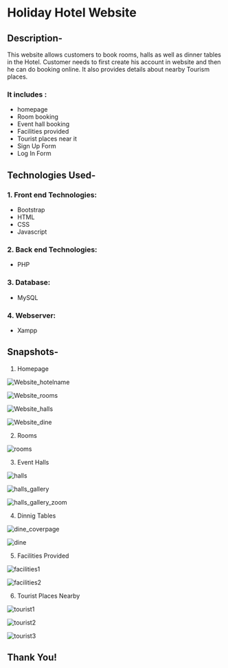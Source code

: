 # Holiday Hotel Website 


## Description-
   This website allows customers to book rooms, halls as well as dinner tables in the Hotel. Customer needs to first create his account in website and then he can do booking online. It also provides details about nearby Tourism places. 
   
### It includes :

  - homepage
  - Room booking
  - Event hall booking
  - Facilities provided
  - Tourist places near it
  - Sign Up Form
  - Log In Form

## Technologies Used-

### 1. Front end Technologies:
  - Bootstrap
  - HTML
  - CSS
  - Javascript
  
### 2. Back end Technologies:
  - PHP
  
### 3. Database:
  - MySQL
  
### 4. Webserver:
  - Xampp


## Snapshots-

1. Homepage

![Website_hotelname](https://github.com/rid17pawar/Hotel-Management/blob/master/readmeImages/homepage1.png)

![Website_rooms](https://github.com/rid17pawar/Hotel-Management/blob/master/readmeImages/homepage2.png)

![Website_halls](https://github.com/rid17pawar/Hotel-Management/blob/master/readmeImages/homepage3.png)

![Website_dine](https://github.com/rid17pawar/Hotel-Management/blob/master/readmeImages/homepage4.png)

2. Rooms

![rooms](https://github.com/rid17pawar/Hotel-Management/blob/master/readmeImages/rooms1.png)

3. Event Halls

![halls](https://github.com/rid17pawar/Hotel-Management/blob/master/readmeImages/halls1.png)

![halls_gallery](https://github.com/rid17pawar/Hotel-Management/blob/master/readmeImages/halls2.png)

![halls_gallery_zoom](https://github.com/rid17pawar/Hotel-Management/blob/master/readmeImages/halls3.png)

4. Dinnig Tables

![dine_coverpage](https://github.com/rid17pawar/Hotel-Management/blob/master/readmeImages/dine1.png)

![dine](https://github.com/rid17pawar/Hotel-Management/blob/master/readmeImages/dine2.png)

5. Facilities Provided

![facilities1](https://github.com/rid17pawar/Hotel-Management/blob/master/readmeImages/facilities1.png)

![facilities2](https://github.com/rid17pawar/Hotel-Management/blob/master/readmeImages/facilities2.png)

6. Tourist Places Nearby

![tourist1](https://github.com/rid17pawar/Hotel-Management/blob/master/readmeImages/tourist_places1.png)

![tourist2](https://github.com/rid17pawar/Hotel-Management/blob/master/readmeImages/tourist_places2.png)

![tourist3](https://github.com/rid17pawar/Hotel-Management/blob/master/readmeImages/tourist_places3.png)


## Thank You!
